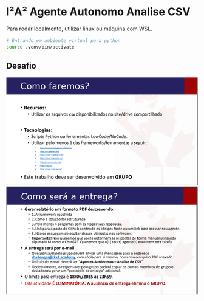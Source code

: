 # I²A² Agente Autonomo Analise CSV

Para rodar localmente, utilizar linux ou máquina com WSL.

```bash
# Entrando em ambiente virtual para python
source .venv/bin/activate

```

## Desafio

![alt text](.attachments/image.png)
![alt text](.attachments/image-1.png)